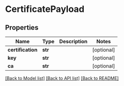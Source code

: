 # CertificatePayload

## Properties
Name | Type | Description | Notes
------------ | ------------- | ------------- | -------------
**certification** | **str** |  | [optional] 
**key** | **str** |  | [optional] 
**ca** | **str** |  | [optional] 

[[Back to Model list]](../README.md#documentation-for-models) [[Back to API list]](../README.md#documentation-for-api-endpoints) [[Back to README]](../README.md)


